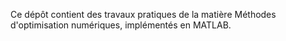 Ce dépôt contient des travaux pratiques de la matière Méthodes d'optimisation numériques, implémentés en MATLAB.
